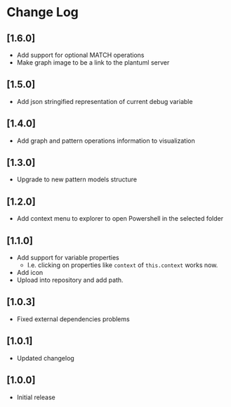 # Change Log

## [1.6.0]
- Add support for optional MATCH operations
- Make graph image to be a link to the plantuml server

## [1.5.0]
- Add json stringified representation of current debug variable

## [1.4.0]
- Add graph and pattern operations information to visualization

## [1.3.0]
- Upgrade to new pattern models structure

## [1.2.0]
- Add context menu to explorer to open Powershell in the selected folder

## [1.1.0]
- Add support for variable properties
  - I.e. clicking on properties like `context` of `this.context` works now.
- Add icon
- Upload into repository and add path.

## [1.0.3]
- Fixed external dependencies problems

## [1.0.1]
- Updated changelog

## [1.0.0]
- Initial release